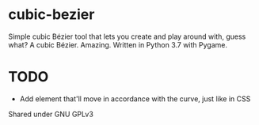 # cubic-bezier
Simple cubic Bézier tool that lets you create and play around with, guess what? A cubic Bézier. Amazing. Written in Python 3.7 with Pygame.

# TODO
- Add element that'll move in accordance with the curve, just like in CSS

Shared under GNU GPLv3
